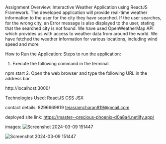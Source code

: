 Assignment Overview:
 Interactive Weather Application using ReactJS Framework. The developed application will provide real-time weather information to the user for the city they have searched. If the user searches, for the wrong city, an Error message is also displayed to the user, stating that the searched city is not found. We have used OpenWeatherMap API which provides us with access to weather data from around the world. We have fetched the weather information for various locations, including wind speed and more

How to Run the Application:
Steps to run the application:

1. Execute the following command in the terminal.

npm start
2. Open the web browser and type the following URL in the address bar.

http://localhost:3000/

Technologies Used:
ReactJS
CSS
JSX

contact details:
8296669819
tejasramcharan819@gmail.com

deployed site link:
https://master--precious-phoenix-d0a8a4.netlify.app/


images:
![Screenshot 2024-03-09 151447](https://github.com/Tejasramcharan/simple-Weather-App/assets/132668791/961a1c38-5b46-4a27-a6e0-f2d6918ad81b)


![Screenshot 2024-03-09 151447](https://github.com/Tejasramcharan/simple-Weather-App/assets/132668791/f274fd65-7cce-4542-96b5-30c1488aa6c2)




